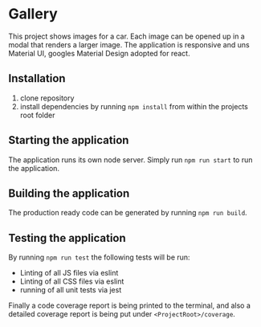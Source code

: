 # Gallery

This project shows images for a car. Each image can be opened up in a modal that renders a larger image. The application is responsive and uns Material UI, googles Material Design adopted for react.

## Installation

1. clone repository
2. install dependencies by running `npm install` from within the projects root folder

## Starting the application

The application runs its own node server. Simply run `npm run start` to run the application.

## Building the application

The production ready code can be generated by running `npm run build`.

## Testing the application

By running `npm run test` the following tests will be run:

- Linting of all JS files via eslint
- Linting of all CSS files via eslint
- running of all unit tests via jest

Finally a code coverage report is being printed to the terminal, and also a detailed coverage report is being put under `<ProjectRoot>/coverage`.
